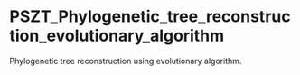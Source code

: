 # PSZT_Phylogenetic_tree_reconstruction_evolutionary_algorithm
Phylogenetic tree reconstruction using evolutionary algorithm.
